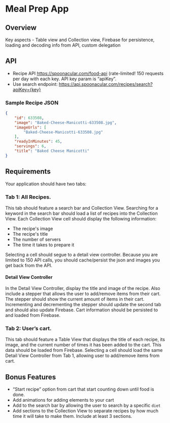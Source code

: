 # Meal Prep App

## Overview

Key aspects - Table view and Collection view, Firebase for persistence, loading and decoding info from API, custom delegation

## API

- Recipe API https://spoonacular.com/food-api (rate-limited! 150 requests per day with each key. API key param is “apiKey”.
- Use search endpoint: https://api.spoonacular.com/recipes/search?apiKey={key}

### Sample Recipe JSON

```json
{
    "id": 633508,
    "image": "Baked-Cheese-Manicotti-633508.jpg",
    "imageUrls": [
        "Baked-Cheese-Manicotti-633508.jpg"
    ],
    "readyInMinutes": 45,
    "servings": 6,
    "title": "Baked Cheese Manicotti"
}
```

## Requirements

Your application should have two tabs:

### Tab 1: All Recipes.

This tab should feature a search bar and Collection View.  Searching for a keyword in the search bar should load a list of recipes into the Collection View.  Each Collection View cell should display the following information:

- The recipe's image
- The recipe's title
- The number of servers
- The time it takes to prepare it

Selecting a cell should segue to a detail view controller.  Because you are limited to 150 API calls, you should cache/persist the json and images you get back from the API.

#### Detail View Controller

In the Detail View Controller, display the title and image of the recipe.  Also include a stepper that allows the user to add/remove items from their cart.  The stepper should show the current amount of items in their cart.  Incrementing and decrementing the stepper should update the second tab and should also update Firebase.  Cart information should be persisted to and loaded from Firebase.

### Tab 2: User’s cart.

This tab should feature a Table View that displays the title of each recipe, its image, and the current number of times it has been added to the cart.  This data should be loaded from Firebase.  Selecting a cell should load the same Detail View Controller from Tab 1, allowing user to add/remove items from cart.

## Bonus Features

- “Start recipe” option from cart that start counting down until food is done.
- Add animations for adding elements to your cart
- Add to the search bar by allowing the user to search by a specific `diet`
- Add sections to the Collection View to separate recipes by how much time it will take to make them.  Include at least 3 sections.
